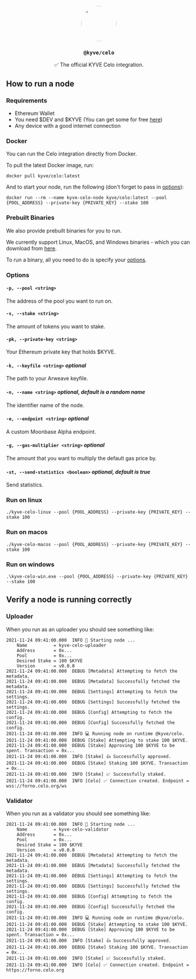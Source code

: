 <p align="center">
  <a href="https://kyve.network">
    <img src="https://user-images.githubusercontent.com/62398724/137493477-63868209-a19b-4efa-9413-f06d41197d6d.png" style="border-radius: 50%" height="96">
  </a>
  <h3 align="center"><code>@kyve/celo</code></h3>
  <p align="center">✅ The official KYVE Celo integration.</p>
</p>

## How to run a node

### Requirements

- Ethereum Wallet
- You need $DEV and $KYVE (You can get some for free [here](https://app.kyve.network/faucet))
- Any device with a good internet connection

### Docker

You can run the Celo integration directly from Docker.

To pull the latest Docker image, run:

```
docker pull kyve/celo:latest
```

And to start your node, run the following (don't forget to pass in [options](#options)):

```
docker run --rm --name kyve-celo-node kyve/celo:latest --pool {POOL_ADDRESS} --private-key {PRIVATE_KEY} --stake 100
```

### Prebuilt Binaries

We also provide prebuilt binaries for you to run.

We currently support Linux, MacOS, and Windows binaries - which you can download from [here](https://github.com/KYVENetwork/celo/releases).

To run a binary, all you need to do is specify your [options](#options).

### Options

#### `-p, --pool <string>`

The address of the pool you want to run on.

#### `-s, --stake <string>`

The amount of tokens you want to stake.

#### `-pk, --private-key <string>`

Your Ethereum private key that holds $KYVE.

#### `-k, --keyfile <string>` _optional_

The path to your Arweave keyfile.

#### `-n, --name <string>` _optional, default is a random name_

The identifier name of the node.

#### `-e, --endpoint <string>` _optional_

A custom Moonbase Alpha endpoint.

#### `-g, --gas-multiplier <string>` _optional_

The amount that you want to multiply the default gas price by.

#### `-st, --send-statistics <boolean>` _optional, default is true_

Send statistics.

### Run on linux

```
./kyve-celo-linux --pool {POOL_ADDRESS} --private-key {PRIVATE_KEY} --stake 100
```

### Run on macos

```
./kyve-celo-macos --pool {POOL_ADDRESS} --private-key {PRIVATE_KEY} --stake 100
```

### Run on windows

```
.\kyve-celo-win.exe --pool {POOL_ADDRESS} --private-key {PRIVATE_KEY} --stake 100
```

## Verify a node is running correctly

### Uploader

When you run as an uploader you should see something like:

```
2021-11-24 09:41:00.000  INFO 🚀 Starting node ...
    Name          = kyve-celo-uploader
    Address       = 0x...
    Pool          = 0x...
    Desired Stake = 100 $KYVE
    Version       = v0.0.0
2021-11-24 09:41:00.000  DEBUG [Metadata] Attempting to fetch the metadata.
2021-11-24 09:41:00.000  DEBUG [Metadata] Successfully fetched the metadata.
2021-11-24 09:41:00.000  DEBUG [Settings] Attempting to fetch the settings.
2021-11-24 09:41:00.000  DEBUG [Settings] Successfully fetched the settings.
2021-11-24 09:41:00.000  DEBUG [Config] Attempting to fetch the config.
2021-11-24 09:41:00.000  DEBUG [Config] Successfully fetched the config.
2021-11-24 09:41:00.000  INFO 💻 Running node on runtime @kyve/celo.
2021-11-24 09:41:00.000  DEBUG [Stake] Attempting to stake 100 $KYVE.
2021-11-24 09:41:00.000  DEBUG [Stake] Approving 100 $KYVE to be spent. Transaction = 0x...
2021-11-24 09:41:00.000  INFO [Stake] 👍 Successfully approved.
2021-11-24 09:41:00.000  DEBUG [Stake] Staking 100 $KYVE. Transaction = 0x...
2021-11-24 09:41:00.000  INFO [Stake] 📈 Successfully staked.
2021-11-24 09:41:00.000  INFO [Celo] ✅ Connection created. Endpoint = wss://forno.celo.org/ws
```

### Validator

When you run as a validator you should see something like:

```
2021-11-24 09:41:00.000  INFO 🚀 Starting node ...
    Name          = kyve-celo-validator
    Address       = 0x...
    Pool          = 0x...
    Desired Stake = 100 $KYVE
    Version       = v0.0.0
2021-11-24 09:41:00.000  DEBUG [Metadata] Attempting to fetch the metadata.
2021-11-24 09:41:00.000  DEBUG [Metadata] Successfully fetched the metadata.
2021-11-24 09:41:00.000  DEBUG [Settings] Attempting to fetch the settings.
2021-11-24 09:41:00.000  DEBUG [Settings] Successfully fetched the settings.
2021-11-24 09:41:00.000  DEBUG [Config] Attempting to fetch the config.
2021-11-24 09:41:00.000  DEBUG [Config] Successfully fetched the config.
2021-11-24 09:41:00.000  INFO 💻 Running node on runtime @kyve/celo.
2021-11-24 09:41:00.000  DEBUG [Stake] Attempting to stake 100 $KYVE.
2021-11-24 09:41:00.000  DEBUG [Stake] Approving 100 $KYVE to be spent. Transaction = 0x...
2021-11-24 09:41:00.000  INFO [Stake] 👍 Successfully approved.
2021-11-24 09:41:00.000  DEBUG [Stake] Staking 100 $KYVE. Transaction = 0x...
2021-11-24 09:41:00.000  INFO [Stake] 📈 Successfully staked.
2021-11-24 09:41:00.000  INFO [Celo] ✅ Connection created. Endpoint = https://forno.celo.org
```
